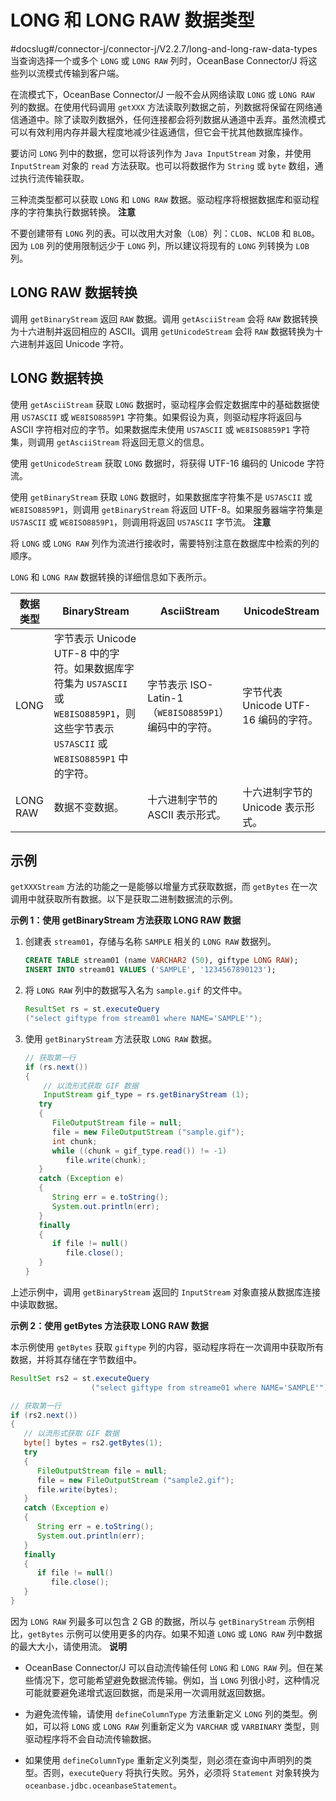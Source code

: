 LONG 和 LONG RAW 数据类型 
=========================================
#docslug#/connector-j/connector-j/V2.2.7/long-and-long-raw-data-types
当查询选择一个或多个 `LONG` 或 `LONG RAW` 列时，OceanBase Connector/J 将这些列以流模式传输到客户端。

在流模式下，OceanBase Connector/J 一般不会从网络读取 `LONG` 或 `LONG RAW` 列的数据。在使用代码调用 `getXXX` 方法读取列数据之前，列数据将保留在网络通信通道中。除了读取列数据外，任何连接都会将列数据从通道中丢弃。虽然流模式可以有效利用内存并最大程度地减少往返通信，但它会干扰其他数据库操作。

要访问 `LONG` 列中的数据，您可以将该列作为 `Java InputStream` 对象，并使用 `InputStream` 对象的 `read` 方法获取。也可以将数据作为 `String` 或 `byte` 数组，通过执行流传输获取。

三种流类型都可以获取 `LONG` 和 `LONG RAW` 数据。驱动程序将根据数据库和驱动程序的字符集执行数据转换。
**注意**



不要创建带有 `LONG` 列的表。可以改用大对象（`LOB`）列：`CLOB`、`NCLOB` 和 `BLOB`。因为 `LOB` 列的使用限制远少于 `LONG` 列，所以建议将现有的 `LONG` 列转换为 `LOB` 列。

LONG RAW 数据转换 
-------------------------------

调用 `getBinaryStream` 返回 `RAW` 数据。调用 `getAsciiStream` 会将 `RAW` 数据转换为十六进制并返回相应的 ASCII。调用 `getUnicodeStream` 会将 `RAW` 数据转换为十六进制并返回 Unicode 字符。

LONG 数据转换 
---------------------------

使用 `getAsciiStream` 获取 `LONG` 数据时，驱动程序会假定数据库中的基础数据使用 `US7ASCII` 或 `WE8ISO8859P1` 字符集。如果假设为真，则驱动程序将返回与 ASCII 字符相对应的字节。如果数据库未使用 `US7ASCII` 或 `WE8ISO8859P1` 字符集，则调用 `getAsciiStream` 将返回无意义的信息。

使用 `getUnicodeStream` 获取 `LONG` 数据时，将获得 UTF-16 编码的 Unicode 字符流。

使用 `getBinaryStream` 获取 `LONG` 数据时，如果数据库字符集不是 `US7ASCII` 或 `WE8ISO8859P1`，则调用 `getBinaryStream` 将返回 UTF-8。如果服务器端字符集是 `US7ASCII` 或 `WE8ISO8859P1`，则调用将返回 `US7ASCII` 字节流。
**注意**



将 `LONG` 或 `LONG RAW` 列作为流进行接收时，需要特别注意在数据库中检索的列的顺序。

`LONG` 和 `LONG RAW` 数据转换的详细信息如下表所示。


| **数据类型** |                                            **BinaryStream**                                             |             **AsciiStream**             |     **UnicodeStream**      |
|----------|---------------------------------------------------------------------------------------------------------|-----------------------------------------|----------------------------|
| LONG     | 字节表示 Unicode UTF-8 中的字符。如果数据库字符集为 `US7ASCII` 或 `WE8ISO8859P1`，则这些字节表示 `US7ASCII` 或 `WE8ISO8859P1` 中的字符。 | 字节表示 ISO-Latin-1（`WE8ISO8859P1`）编码中的字符。 | 字节代表 Unicode UTF-16 编码的字符。 |
| LONG RAW | 数据不变数据。                                                                                                 | 十六进制字节的 ASCII 表示形式。                     | 十六进制字节的 Unicode 表示形式。      |



示例 
--------------------

`getXXXStream` 方法的功能之一是能够以增量方式获取数据，而 `getBytes` 在一次调用中就获取所有数据。以下是获取二进制数据流的示例。 

**示例 1：使用 getBinaryStream 方法获取 LONG RAW 数据** 

1. 创建表 `stream01`，存储与名称 `SAMPLE` 相关的 `LONG RAW` 数据列。

   ```sql
   CREATE TABLE stream01 (name VARCHAR2 (50), giftype LONG RAW);
   INSERT INTO stream01 VALUES ('SAMPLE', '1234567890123');
   ```

   

2. 将 `LONG RAW` 列中的数据写入名为 `sample.gif` 的文件中。

   ```java
   ResultSet rs = st.executeQuery 
   ("select giftype from stream01 where NAME='SAMPLE'");
   ```

   

3. 使用 `getBinaryStream` 方法获取 `LONG RAW` 数据。

   ```java
   // 获取第一行
   if (rs.next())
   {
       // 以流形式获取 GIF 数据
       InputStream gif_type = rs.getBinaryStream (1);
      try
      {
         FileOutputStream file = null;
         file = new FileOutputStream ("sample.gif");
         int chunk;
         while ((chunk = gif_type.read()) != -1)
            file.write(chunk);
      }
      catch (Exception e)
      {
         String err = e.toString();
         System.out.println(err);
      }
      finally
      {
         if file != null()
            file.close();
      }
   } 
   ```

   




上述示例中，调用 `getBinaryStream` 返回的 `InputStream` 对象直接从数据库连接中读取数据。

**示例 2：使用 getBytes 方法获取 LONG RAW 数据** 

本示例使用 `getBytes` 获取 `giftype` 列的内容，驱动程序将在一次调用中获取所有数据，并将其存储在字节数组中。

```java
ResultSet rs2 = st.executeQuery 
                  ("select giftype from streame01 where NAME='SAMPLE'"); 

// 获取第一行
if (rs2.next())
{
   // 以流形式获取 GIF 数据
   byte[] bytes = rs2.getBytes(1);
   try
   {
      FileOutputStream file = null;
      file = new FileOutputStream ("sample2.gif");
      file.write(bytes);
   }
   catch (Exception e)
   {
      String err = e.toString();
      System.out.println(err);
   }
   finally
   {
      if file != null()
         file.close();
   }
}
```



因为 `LONG RAW` 列最多可以包含 2 GB 的数据，所以与 `getBinaryStream` 示例相比，`getBytes` 示例可以使用更多的内存。如果不知道 `LONG` 或 `LONG RAW` 列中数据的最大大小，请使用流。
**说明**



* OceanBase Connector/J 可以自动流传输任何 `LONG` 和 `LONG RAW` 列。但在某些情况下，您可能希望避免数据流传输。例如，当 `LONG` 列很小时，这种情况可能就要避免递增式返回数据，而是采用一次调用就返回数据。

  

* 为避免流传输，请使用 `defineColumnType` 方法重新定义 `LONG` 列的类型。例如，可以将 `LONG` 或 `LONG RAW` 列重新定义为 `VARCHAR` 或 `VARBINARY` 类型，则驱动程序将不会自动流传输数据。

  




<!-- -->

* 如果使用 `defineColumnType` 重新定义列类型，则必须在查询中声明列的类型。否则，`executeQuery` 将执行失败。另外，必须将 `Statement` 对象转换为 `oceanbase.jdbc.oceanbaseStatement`。

  



